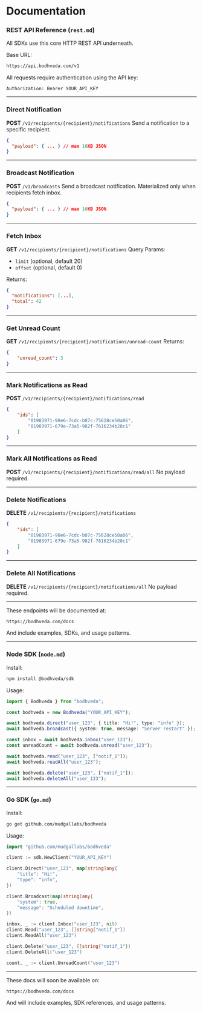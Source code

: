 # Documentation

### REST API Reference (`rest.md`)

All SDKs use this core HTTP REST API underneath.

Base URL:

```txt
https://api.bodhveda.com/v1
```

All requests require authentication using the API key:

```
Authorization: Bearer YOUR_API_KEY
```

---

### Direct Notification

**POST** `/v1/recipients/{recipient}/notifications`
Send a notification to a specific recipient.

```json
{
  "payload": { ... } // max 16KB JSON
}
```

---

### Broadcast Notification

**POST** `/v1/broadcasts`
Send a broadcast notification. Materialized only when recipients fetch inbox.

```json
{
  "payload": { ... } // max 16KB JSON
}
```

---

### Fetch Inbox

**GET** `/v1/recipients/{recipient}/notifications`
Query Params:

-   `limit` (optional, default 20)
-   `offset` (optional, default 0)

Returns:

```json
{
  "notifications": [...],
  "total": 42
}
```

---

### Get Unread Count

**GET** `/v1/recipients/{recipient}/notifications/unread-count`
Returns:

```json
{
    "unread_count": 3
}
```

---

### Mark Notifications as Read

**POST** `/v1/recipients/{recipient}/notifications/read`

```json
{
    "ids": [
        "01983971-90e6-7cdc-b07c-75628ce50a06",
        "01983971-679e-73a5-982f-7616234b28c1"
    ]
}
```

---

### Mark All Notifications as Read

**POST** `/v1/recipients/{recipient}/notifications/read/all`
No payload required.

---

### Delete Notifications

**DELETE** `/v1/recipients/{recipient}/notifications`

```json
{
    "ids": [
        "01983971-90e6-7cdc-b07c-75628ce50a06",
        "01983971-679e-73a5-982f-7616234b28c1"
    ]
}
```

---

### Delete All Notifications

**DELETE** `/v1/recipients/{recipient}/notifications/all`
No payload required.

---

These endpoints will be documented at:

```txt
https://bodhveda.com/docs
```

And include examples, SDKs, and usage patterns.

---

### Node SDK (`node.md`)

Install:

```bash
npm install @bodhveda/sdk
```

Usage:

```ts
import { Bodhveda } from "bodhveda";

const bodhveda = new Bodhveda("YOUR_API_KEY");

await bodhveda.direct("user_123", { title: "Hi!", type: "info" });
await bodhveda.broadcast({ system: true, message: "Server restart" });

const inbox = await bodhveda.inbox("user_123");
const unreadCount = await bodhveda.unread("user_123");

await bodhveda.read("user_123", ["notif_1"]);
await bodhveda.readAll("user_123");

await bodhveda.delete("user_123", ["notif_1"]);
await bodhveda.deleteAll("user_123");
```

---

### Go SDK (`go.md`)

Install:

```bash
go get github.com/mudgallabs/bodhveda
```

Usage:

```go
import "github.com/mudgallabs/bodhveda"

client := sdk.NewClient("YOUR_API_KEY")

client.Direct("user_123", map[string]any{
    "title": "Hi!",
    "type": "info",
})

client.Broadcast(map[string]any{
    "system": true,
    "message": "Scheduled downtime",
})

inbox, _ := client.Inbox("user_123", nil)
client.Read("user_123", []string{"notif_1"})
client.ReadAll("user_123")

client.Delete("user_123", []string{"notif_1"})
client.DeleteAll("user_123")

count, _ := client.UnreadCount("user_123")
```

---

These docs will soon be available on:

```txt
https://bodhveda.com/docs
```

And will include examples, SDK references, and usage patterns.
